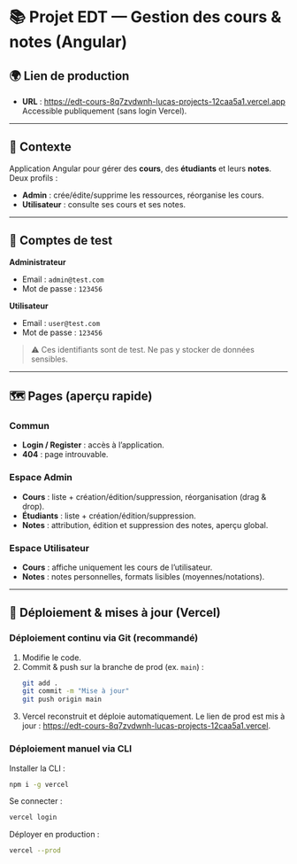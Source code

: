 # 📚 Projet EDT — Gestion des cours & notes (Angular)

## 🌍 Lien de production
- **URL** : https://edt-cours-8q7zvdwnh-lucas-projects-12caa5a1.vercel.app  
  Accessible publiquement (sans login Vercel).

---

## 🎯 Contexte
Application Angular pour gérer des **cours**, des **étudiants** et leurs **notes**.  
Deux profils :
- **Admin** : crée/édite/supprime les ressources, réorganise les cours.
- **Utilisateur** : consulte ses cours et ses notes.

---

## 🔑 Comptes de test
**Administrateur**
- Email : `admin@test.com`
- Mot de passe : `123456`

**Utilisateur**
- Email : `user@test.com`
- Mot de passe : `123456`

> ⚠️ Ces identifiants sont de test. Ne pas y stocker de données sensibles.

---

## 🗺️ Pages (aperçu rapide)
### Commun
- **Login / Register** : accès à l’application.
- **404** : page introuvable.

### Espace Admin
- **Cours** : liste + création/édition/suppression, réorganisation (drag & drop).
- **Étudiants** : liste + création/édition/suppression.
- **Notes** : attribution, édition et suppression des notes, aperçu global.

### Espace Utilisateur
- **Cours** : affiche uniquement les cours de l’utilisateur.
- **Notes** : notes personnelles, formats lisibles (moyennes/notations).

---

## 🚀 Déploiement & mises à jour (Vercel)

### Déploiement continu via Git (recommandé)
1. Modifie le code.
2. Commit & push sur la branche de prod (ex. `main`) :
   ```bash
   git add .
   git commit -m "Mise à jour"
   git push origin main
3. Vercel reconstruit et déploie automatiquement.
Le lien de prod est mis à jour :
https://edt-cours-8q7zvdwnh-lucas-projects-12caa5a1.vercel.



### Déploiement manuel via CLI

Installer la CLI :
```bash
npm i -g vercel
```

Se connecter :
```bash
vercel login
```

Déployer en production :
```bash
vercel --prod
```
